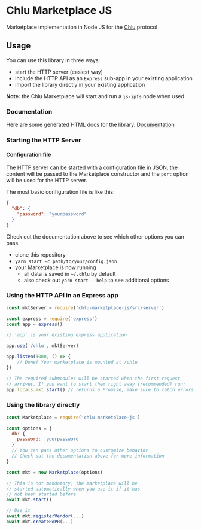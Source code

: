 # Chlu Marketplace JS

Marketplace implementation in Node.JS for the [Chlu](https://chlu.io) protocol

## Usage

You can use this library in three ways:

- start the HTTP server (easiest way)
- include the HTTP API as an `Express` sub-app in your existing application
- import the library directly in your existing application

__Note:__ the Chlu Marketplace will start and run a `js-ipfs` node when used

### Documentation

Here are some generated HTML docs for the library. [Documentation](http://ipfs.io/ipfs/QmW921ShobWwK6juAHeE54Sf5fjWrCpUqPJz9f5zDgdx3L/)

### Starting the HTTP Server

#### Configuration file

The HTTP server can be started with a configuration file
in JSON, the content will be passed to the Marketplace constructor
and the `port` option will be used for the HTTP server.

The most basic configuration file is like this:

```json
{
  "db": {
    "password": "yourpassword"
  }
}
```

Check out the documentation above to see which other options you can pass.

- clone this repository
- `yarn start -c path/to/your/config.json`
- your Marketplace is now running
  - all data is saved in `~/.chlu` by default
  - also check out `yarn start --help` to see additional options

### Using the HTTP API in an Express app

```javascript
const mktServer = require('chlu-marketplace-js/src/server')

const express = require('express')
const app = express()

// 'app' is your existing express application

app.use('/chlu', mktServer)

app.listen(3000, () => {
    // Done! Your marketplace is mounted at /chlu
})

// The required submodules will be started when the first request
// arrives. If you want to start them right away (recommended) run:
app.locals.mkt.start() // returns a Promise, make sure to catch errors!
```

### Using the library directly

```javascript
const Marketplace = require('chlu-marketplace-js')

const options = {
  db: {
    password: 'yourpassword'
  }
  // You can pass other options to customize behavior
  // Check out the documentation above for more information
}

const mkt = new Marketplace(options)

// This is not mandatory, the marketplace will be
// started automatically when you use it if it has
// not been started before
await mkt.start()

// Use it
await mkt.registerVendor(...)
await mkt.createPoPR(...)
```